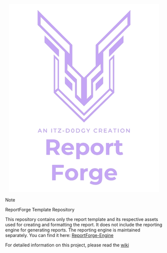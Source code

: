 <p align="center">
    <img src="report/0_report_template/html/images/logo.png">
</p>

> [!Note]
> ReportForge Template Repository
>
> This repository contains only the report template and its respective assets used for creating and formatting the report. It does not include the reporting engine for generating reports. The reporting engine is maintained separately. You can find it here: [ReportForge-Engine](https://github.com/itz-d0dgy-2nd/ReportForge)

For detailed information on this project, please read the [wiki](https://github.com/itz-d0dgy-2nd/ReportForge/wiki)


